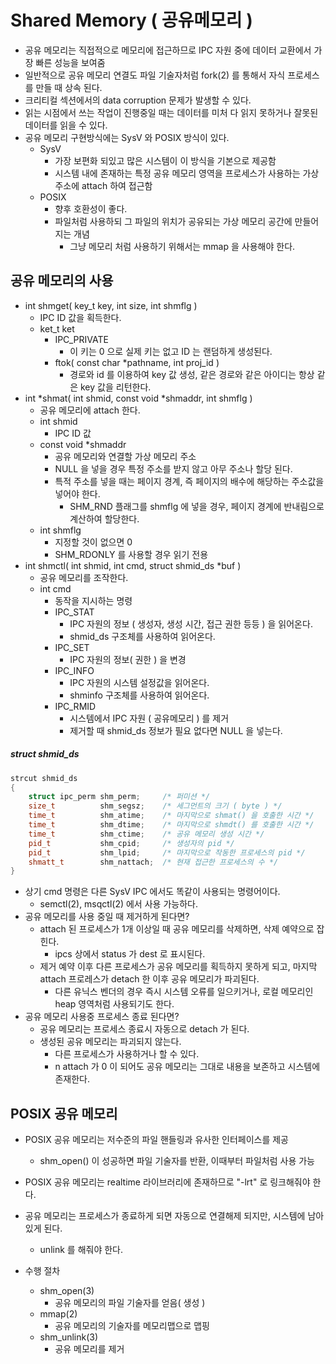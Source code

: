 # Shared Memory ( 공유메모리 )

* 공유 메모리는 직접적으로 메모리에 접근하므로 IPC 자원 중에 데이터 교환에서 가장 빠른 성능을 보여줌
* 일반적으로 공유 메모리 연결도 파일 기술자처럼 fork(2) 를 통해서 자식 프로세스를 만들 때 상속 된다.
* 크리티컬 섹션에서의 data corruption 문제가 발생할 수 있다.
* 읽는 시점에서 쓰는 작업이 진행중일 때는 데이터를 미처 다 읽지 못하거나 잘못된 데이터를 읽을 수 있다.
* 공유 메모리 구현방식에는 SysV 와 POSIX 방식이 있다.
	* SysV
		- 가장 보편화 되있고 많은 시스템이 이 방식을 기본으로 제공함
		- 시스템 내에 존재하는 특정 공유 메모리 영역을 프로세스가 사용하는 가상 주소에 attach 하여 접근함
	* POSIX
		- 향후 호환성이 좋다.
		- 파일처럼 사용하되 그 파일의 위치가 공유되는 가상 메모리 공간에 만들어지는 개념
			- 그냥 메모리 처럼 사용하기 위해서는 mmap 을 사용해야 한다.


## 공유 메모리의 사용

* int shmget( key_t key, int size, int shmflg )  
	* IPC ID 값을 획득한다.  
 	* ket_t ket
		- IPC_PRIVATE  
			- 이 키는 0 으로 실제 키는 없고 ID 는 랜덤하게 생성된다.
		- ftok( const char *pathname, int proj_id )  
			- 경로와 id 를 이용하여 key 값 생성, 같은 경로와 같은 아이디는 항상 같은 key 값을 리턴한다.  
* int *shmat( int shmid, const void *shmaddr, int shmflg )
	* 공유 메모리에 attach 한다.  
	* int shmid
		- IPC ID 값
	* const void *shmaddr
		- 공유 메모리와 연결할 가상 메모리 주소
		- NULL 을 넣을 경우 특정 주소를 받지 않고 아무 주소나 할당 된다.
		- 특적 주소를 넣을 때는 페이지 경계, 즉 페이지의 배수에 해당하는 주소값을 넣어야 한다.
			- SHM_RND 플래그를 shmflg 에 넣을 경우, 페이지 경계에 반내림으로 계산하여 할당한다.
	* int shmflg
		- 지정할 것이 없으면 0
		- SHM_RDONLY 를 사용할 경우 읽기 전용
* int shmctl( int shmid, int cmd, struct shmid_ds *buf )    
	* 공유 메모리를 조작한다.  
 	* int cmd  
		- 동작을 지시하는 명령  
		* IPC_STAT  
			- IPC 자원의 정보 ( 생성자, 생성 시간, 접근 권한 등등 ) 을 읽어온다.  
			- shmid_ds 구조체를 사용하여 읽어온다.
		* IPC_SET  
			- IPC 자원의 정보( 권한 ) 을 변경  
		* IPC_INFO  
			- IPC 자원의 시스템 설정값을 읽어온다.
			- shminfo 구조체를 사용하여 읽어온다.
		* IPC_RMID
			- 시스템에서 IPC 자원 ( 공유메모리 ) 를 제거
			- 제거할 때 shmid_ds 정보가 필요 없다면 NULL 을 넣는다.

##### struct shmid_ds
```c++
strcut shmid_ds
{
	struct ipc_perm shm_perm;     /* 퍼미션 */
	size_t	        shm_segsz;    /* 세그먼트의 크기 ( byte ) */
	time_t			shm_atime;    /* 마지막으로 shmat() 을 호출한 시간 */
	time_t			shm_dtime;    /* 마지막으로 shmdt() 를 호출한 시간 */
	time_t			shm_ctime;    /* 공유 메모리 생성 시간 */
	pid_t			shm_cpid;     /* 생성자의 pid */
	pid_t			shm_lpid;     /* 마지막으로 작동한 프로세스의 pid */
	shmatt_t		shm_nattach;  /* 현재 접근한 프로세스의 수 */
}
```
* 상기 cmd 명령은 다른 SysV IPC 에서도 똑같이 사용되는 명령어이다.
	- semctl(2), msqctl(2) 에서 사용 가능하다.
* 공유 메모리를 사용 중일 때 제거하게 된다면?
	- attach 된 프로세스가 1개 이상일 때 공유 메모리를 삭제하면, 삭제 예약으로 잡힌다. 
		- ipcs 상에서 status 가 dest 로 표시된다.
	- 제거 예약 이후 다른 프로세스가 공유 메모리를 획득하지 못하게 되고, 
	마지막 attach 프로레스가 detach 한 이후 공유 메모리가 파괴된다.
		- 다른 유닉스 벤더의 경우 즉시 시스템 오류를 일으키거나, 로컬 메모리인 heap 영역처럼 사용되기도 한다.
* 공유 메모리 사용중 프로세스 종료 된다면?
	- 공유 메모리는 프로세스 종료시 자동으로 detach 가 된다.
	- 생성된 공유 메모리는 파괴되지 않는다.
		- 다른 프로세스가 사용하거나 할 수 있다.
		- n attach 가 0 이 되어도 공유 메모리는 그대로 내용을 보존하고 시스템에 존재한다.





## POSIX 공유 메모리
* POSIX 공유 메모리는 저수준의 파일 핸들링과 유사한 인터페이스를 제공
	- shm_open() 이 성공하면 파일 기술자를 반환, 이때부터 파일처럼 사용 가능
* POSIX 공유 메모리는 realtime 라이브러리에 존재하므로 "-lrt" 로 링크해줘야 한다.
* 공유 메모리는 프로세스가 종료하게 되면 자동으로 연결해제 되지만, 시스템에 남아 있게 된다.
	- unlink 를 해줘야 한다.


* 수행 절차
	* shm_open(3)
		- 공유 메모리의 파일 기술자를 얻음( 생성 )
	* mmap(2)
		- 공유 메모리의 기술자를 메모리맵으로 맵핑
	* shm_unlink(3)
		- 공유 메모리를 제거

